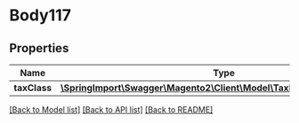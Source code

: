 # Body117

## Properties
Name | Type | Description | Notes
------------ | ------------- | ------------- | -------------
**taxClass** | [**\SpringImport\Swagger\Magento2\Client\Model\TaxDataTaxClassInterface**](TaxDataTaxClassInterface.md) |  | 

[[Back to Model list]](../README.md#documentation-for-models) [[Back to API list]](../README.md#documentation-for-api-endpoints) [[Back to README]](../README.md)



